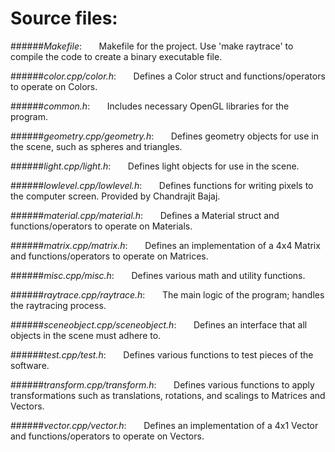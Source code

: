 Source files:
=================

######*Makefile*: 
&#160;&#160;&#160;&#160;&#160;&#160;Makefile for the project. Use 'make raytrace' to compile the code to create a binary executable file.

######*color.cpp/color.h*: 
&#160;&#160;&#160;&#160;&#160;&#160;Defines a Color struct and functions/operators to operate on Colors.

######*common.h*: 
&#160;&#160;&#160;&#160;&#160;&#160;Includes necessary OpenGL libraries for the program.

######*geometry.cpp/geometry.h*: 
&#160;&#160;&#160;&#160;&#160;&#160;Defines geometry objects for use in the scene, such as spheres and triangles.

######*light.cpp/light.h*: 
&#160;&#160;&#160;&#160;&#160;&#160;Defines light objects for use in the scene.

######*lowlevel.cpp/lowlevel.h*: 
&#160;&#160;&#160;&#160;&#160;&#160;Defines functions for writing pixels to the computer screen. Provided by Chandrajit Bajaj.

######*material.cpp/material.h*: 
&#160;&#160;&#160;&#160;&#160;&#160;Defines a Material struct and functions/operators to operate on Materials.

######*matrix.cpp/matrix.h*:
&#160;&#160;&#160;&#160;&#160;&#160;Defines an implementation of a 4x4 Matrix and functions/operators to operate on Matrices.

######*misc.cpp/misc.h*: 
&#160;&#160;&#160;&#160;&#160;&#160;Defines various math and utility functions. 

######*raytrace.cpp/raytrace.h*: 
&#160;&#160;&#160;&#160;&#160;&#160;The main logic of the program; handles the raytracing process.

######*sceneobject.cpp/sceneobject.h*: 
&#160;&#160;&#160;&#160;&#160;&#160;Defines an interface that all objects in the scene must adhere to.

######*test.cpp/test.h*: 
&#160;&#160;&#160;&#160;&#160;&#160;Defines various functions to test pieces of the software.

######*transform.cpp/transform.h*: 
&#160;&#160;&#160;&#160;&#160;&#160;Defines various functions to apply transformations such as translations, rotations, and scalings to Matrices and Vectors.

######*vector.cpp/vector.h*: 
&#160;&#160;&#160;&#160;&#160;&#160;Defines an implementation of a 4x1 Vector and functions/operators to operate on Vectors.

